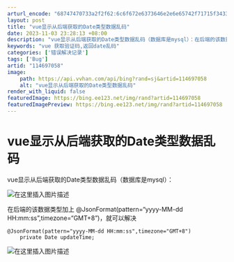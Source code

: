 ```yaml
---
arturl_encode: "68747470733a2f2f62:6c6f672e6373646e2e6e65742f71715f34333732333134382f:61727469636c652f64657461696c732f313134363937303538"
layout: post
title: "vue显示从后端获取的Date类型数据乱码"
date: 2023-11-03 23:28:13 +08:00
description: "vue显示从后端获取的Date类型数据乱码（数据库是mysql）：在后端的该数据类型加上 @Json"
keywords: "vue 获取验证码,返回date乱码"
categories: ['错误解决记录']
tags: ['Bug']
artid: "114697058"
image:
    path: https://api.vvhan.com/api/bing?rand=sj&artid=114697058
    alt: "vue显示从后端获取的Date类型数据乱码"
render_with_liquid: false
featuredImage: https://bing.ee123.net/img/rand?artid=114697058
featuredImagePreview: https://bing.ee123.net/img/rand?artid=114697058
---
```


# vue显示从后端获取的Date类型数据乱码

vue显示从后端获取的Date类型数据乱码（数据库是mysql）：
  
![在这里插入图片描述](https://i-blog.csdnimg.cn/blog_migrate/3cbbc9ac9ab44fd3b7959c91edb9c4c2.png)
  
在后端的该数据类型加上 @JsonFormat(pattern=“yyyy-MM-dd HH:mm:ss”,timezone=“GMT+8”)，就可以解决

```
@JsonFormat(pattern="yyyy-MM-dd HH:mm:ss",timezone="GMT+8")
    private Date updateTime;

```

![在这里插入图片描述](https://i-blog.csdnimg.cn/blog_migrate/d54dbfcd0dd001d35fab9956721c9bca.png)
